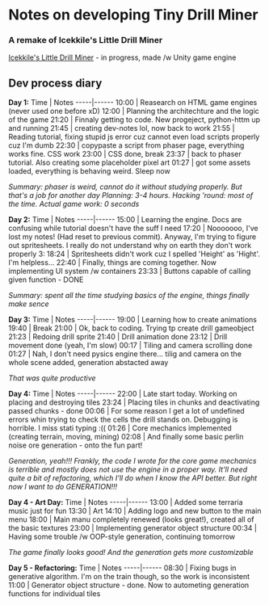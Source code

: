 # Notes on developing Tiny Drill Miner 
### A remake of Icekkile's Little Drill Miner

[Icekkile's Little Drill Miner](https://github.com/Icekkile/LittleDrillMiner) - in progress, made /w Unity game engine


## Dev process diary

**Day 1:**
Time | Notes
-----|------
10:00 | Reasearch on HTML game engines (never used one before xD)
12:00 | Planning the architechture and the logic of the game
21:20 | Finnaly getting to code. New progeject, python-httm up and running
21:45 | creating dev-notes lol, now back to work
21:55 | Reading tutorial, fixing stupid js error cuz cannot even load scripts properly cuz I'm dumb
22:30 | copypaste a script from phaser page, everything works fine. CSS work
23:00 | CSS done, break
23:37 | back to phaser tutorial. Also creating some placeholder pixel art
01:27 | got some assets loaded, everything is behaving weird. Sleep now

*Summary: phaser is weird, cannot do it without studying properly. But that's a job for another day*
*Planning: 3-4 hours. Hacking 'round: most of the time. Actual game work: 0 seconds*

**Day 2:**
Time | Notes
-----|------
15:00 | Learning the engine. Docs are confusing while tutorial doesn't have the suff I need
17:20 | Nooooooo, I've lost my notes! (Had reset to previous commit). Anyway, I'm trying to figure out spritesheets. I really do not understand why on earth they don't work properly 3:
18:24 | Spritesheets didn't work cuz I spelled 'Height' as 'Hight'. I'm helpless...
22:40 | Finally, things are coming together. Now implementing UI system /w containers
23:33 | Buttons capable of calling given function - DONE

*Summary: spent all the time studying basics of the engine, things finally make sence*

**Day 3:**
Time | Notes
-----|------
19:00 | Learning how to create animations
19:40 | Break
21:00 | Ok, back to coding. Trying tp create drill gameobject
21:23 | Redoing drill sprite
21:40 | Drill animation done
23:12 | Drill movement done (yeah, I'm slow)
00:17 | Tiling and camera scrolling done
01:27 | Nah, I don't need pysics engine there... tilig and camera on the whole scene added, generation abstacted away

*That was quite productive*

**Day 4:**
Time | Notes
-----|------
22:00 | Late start today. Working on placing and destroying tiles
23:24 | Placing tiles in chunks and deactivating passed chunks - done
00:06 | For some reason I get a lot of undefined errors whin trying to check the cells the drill stands on. Debugging is horrible. I miss stati typing :((
01:26 | Core mechanics implemented (creating terrain, moving, mining)
02:08 | And finally some basic perlin noise ore generation - onto the fun part!

*Generation, yeah!!! Frankly, the code I wrote for the core game mechanics is terrible and mostly does not use the engine in a proper way. It'll need quite a bit of refactoring, which I'll do when I know the API better. But right now I want to do GENERATION!!!*

**Day 4 - Art Day:**
Time | Notes
-----|------
13:00 | Added some terraria music just for fun
13:30 | Art
14:10 | Adding logo and new button to the main menu
18:00 | Main manu completely renewed (looks great!), created all of the basic textures
23:00 | Implementing generator object structure
00:34 | Having some trouble /w OOP-style generation, continuing tomorrow

*The game finally looks good! And the generation gets more customizable*

**Day 5 - Refactoring:**
Time | Notes
-----|------
08:30 | Fixing bugs in generative algorithm. I'm on the train though, so the work is inconsistent
11:00 | Generator object structure - done. Now to autometing generation functions for individual tiles
